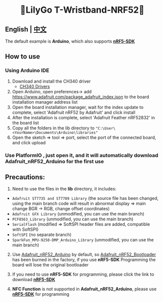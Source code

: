 <h1 align = "center">🌟LilyGo T-Wristband-NRF52🌟</h1>

## **English | [中文](docs/docs_cn.md)**

The default example is **Arduino**, which also supports [**nRF5-SDK**](https://www.nordicsemi.com/Software-and-Tools/Software/nRF5-SDK/Download)

## How to use
### Using Arduino IDE
1. Download and install the CH340 driver 
   - [CH340 Drivers](http://www.wch-ic.com/search?q=ch340&t=downloads)
1. Open Arduino, open preferences-> add https://www.adafruit.com/package_adafruit_index.json to the board installation manager address list
2. Open the board installation manager, wait for the index update to complete, select 'Adafruit nRF52 by Adafruit' and click install
3. After the installation is complete, select 'Adafruit Feather nRF52832' in the board list
4. Copy all the folders in the lib directory to `"C:\User\<YourName>\Documents\Arduino\libraries"`
5. Open the sketch => tool => port, select the port of the connected board, and click upload

### Use PlatformIO , just open it, and it will automatically download Adafruit_nRF52_Arduino for the first use

## Precautions:
1. Need to use the files in the **lib** directory, it includes:
- `Adafruit ST7735 and ST7789 Library` (the source file has been changed, using the main branch code will result in abnormal display => main change BGR -> RGB, change offset coordinates)
- `Adafruit GFX Library` (unmodified, you can use the main branch)
- `PCF8563_Library` (unmodified, you can use the main branch)
- `SerialFlash` (modified => SoftSPI header files are added, compatible with SoftSPI)
- `SoftSPI` (no separate branch)
- `SparkFun_MPU-9250-DMP_Arduino_Library` (unmodified, you can use the main branch)

2. Use [Adafruit_nRF52_Arduino](https://github.com/adafruit/Adafruit_nRF52_Arduino) by default, so [Adafruit_nRF52_Bootloader](https://github.com/adafruit/Adafruit_nRF52_Bootloader) has been burned in the factory, if you use **nRF5-SDK** Programming the board will lose the original bootloader

3. If you need to use **nRF5-SDK** for programming, please click the link to download [**nRF5-SDK**](https://www.nordicsemi.com/Software-and-Tools/Software/nRF5-SDK/Download)

4. **NFC Function** is not supported in **Adafruit_nRF52_Arduino**, please use [**nRF5-SDK**](https://www.nordicsemi.com/Software-and-Tools/Software/nRF5-SDK/Download) for programming